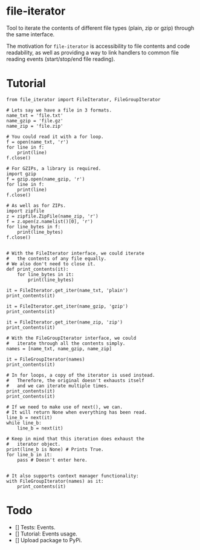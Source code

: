 # file-iterator
Tool to iterate the contents of different file types (plain, zip or gzip) through the same interface.

The motivation for `file-iterator` is accessibility to file contents and code readability, as well as 
providing a way to link handlers to common file reading events (start/stop/end file reading).

# Tutorial
```
from file_iterator import FileIterator, FileGroupIterator

# Lets say we have a file in 3 formats.
name_txt = 'file.txt'
name_gzip = 'file.gz'
name_zip = 'file.zip'

# You could read it with a for loop.
f = open(name_txt, 'r')
for line in f:
    print(line)
f.close()

# For GZIPs, a library is required.
import gzip
f = gzip.open(name_gzip, 'r')
for line in f:
    print(line)
f.close()

# As well as for ZIPs.
import zipfile
z = zipfile.ZipFile(name_zip, 'r')
f = z.open(z.namelist()[0], 'r')
for line_bytes in f:
    print(line_bytes)
f.close()


# With the FileIterator interface, we could iterate
#   the contents of any file equally. 
# We also don't need to close it.
def print_contents(it):
    for line_bytes in it:
        print(line_bytes)
        
it = FileIterator.get_iter(name_txt, 'plain')
print_contents(it)

it = FileIterator.get_iter(name_gzip, 'gzip')
print_contents(it)

it = FileIterator.get_iter(name_zip, 'zip')
print_contents(it)

# With the FileGroupIterator interface, we could 
#   iterate through all the contents simply.
names = [name_txt, name_gzip, name_zip]

it = FileGroupIterator(names)
print_contents(it)

# In for loops, a copy of the iterator is used instead. 
#   Therefore, the original doesn't exhausts itself 
#   and we can iterate multiple times.
print_contents(it)
print_contents(it)

# If we need to make use of next(), we can.
# It will return None when everything has been read.
line_b = next(it)
while line_b:
    line_b = next(it)

# Keep in mind that this iteration does exhaust the
#   iterator object.
print(line_b is None) # Prints True.
for line_b in it:
    pass # Doesn't enter here.


# It also supports context manager functionality:
with FileGroupIterator(names) as it:
    print_contents(it)

```

# Todo
- [] Tests: Events.
- [] Tutorial: Events usage.
- [] Upload package to PyPi.